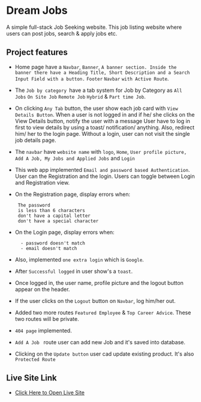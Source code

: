 # Dream Jobs
A simple full-stack Job Seeking website. This job listing website where users can post jobs, search & apply jobs etc.
## Project features
-  Home page have a `Navbar`, `Banner`, `A banner section. Inside the banner there have a Heading Title, Short Description and a Search Input Field with a button.` `Footer` `Navbar` `with Active Route`.

- The `Job by category `have a tab system for Job by Category as  `All Jobs` `On Site Job` `Remote Job` `Hybrid` & `Part time Job`.

- On clicking `Any Tab` button, the user show each job card with `View Details Button`. When a user is not logged in and if he/ she clicks on the View Details button, notify the user with a message User have to log in first to view details by using a toast/ notification/ anything. Also, redirect him/ her to the login page. Without a login, user can not visit the single job details page.

- The `navbar` have `website name` with `logo`, `Home`, `User profile picture, Add A Job, My Jobs and Applied Jobs` and `Login`

 - This web app implemented `Email and password based Authentication`. User can the Registration and the login. Users can toggle between Login and Registration view.

 - On the Registration page, display errors when:

        The password
        is less than 6 characters
        don't have a capital letter
        don't have a special character

- On the Login page, display errors when:

        - password doesn't match
        - email doesn't match


- Also, implemented  `one extra login` which is  `Google`.

- After `Successful logged` in user show's a `toast`.

- Once logged in, the user name, profile picture and the logout button appear on the header.

- If the user clicks on the `Logout` button on `Navbar`, log him/her out.

- Added two more routes `Featured Employee` & `Top Career Advice`. These two routes will be private.

- `404 page` implemented. 
- `Add A Job ` route user can add new Job and it's saved into database.


- Clicking on the `Update button` user cad update existing product. It's also `Protected Route` 

## Live Site Link
- [Click Here to Open Live Site](https://dream-jobs-mahmud.web.app/)